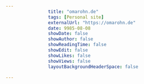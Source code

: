 ---
                title: "omarohn.de"
                tags: [Personal site]
                externalUrl: "https://omarohn.de"
                date: 9985-08-08
                showDate: false
                showAuthor: false
                showReadingTime: false
                showEdit: false
                showLikes: false
                showViews: false
                layoutBackgroundHeaderSpace: false
                ---
